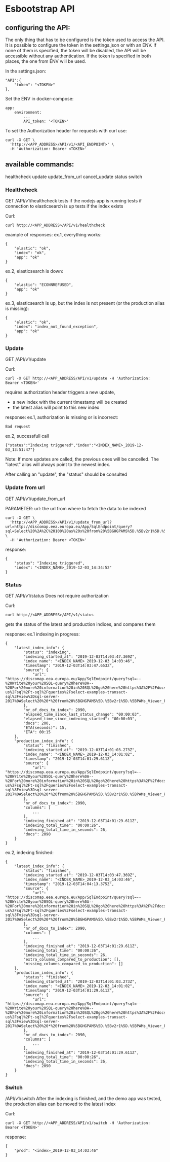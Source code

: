 # Esbootstrap API

## configuring the API:
The only thing that has to be configured is the token used to access the API.
It is possible to configure the token in the settings.json or with an ENV.
If none of them is specified, the token will be disabled, the API will be accessible without any authentication.
If the token is specified in both places, the one from ENV will be used.

In the settings.json:
```
"API":{
    "token": "<TOKEN>"
},
```
Set the ENV in docker-compose:
```
app:
    environment:
        ...
        API_token: '<TOKEN>'
```

To set the Authorization header for requests with curl use:
```
curl -X GET \
  'http://<APP_ADDRESS>/API/v1/<API_ENDPOINT>' \
  -H 'Authorization: Bearer <TOKEN>'
```

## available commands:

healthcheck
update
update_from_url
cancel_update
status
switch

### Healthcheck
GET
/API/v1/healthcheck
tests if the nodejs app is running
tests if connection to elasticsearch is up
tests if the index exists

Curl:
```
curl http://<APP_ADDRESS>/API/v1/healthcheck
```
example of responses:
ex.1, everything works:
```
{
    "elastic": "ok",
    "index": "ok",
    "app": "ok"
}
```
ex.2, elasticsearch is down:
```
{
    "elastic": "ECONNREFUSED",
    "app": "ok"
}
```
ex.3, elasticsearch is up, but the index is not present (or the production alias is missing):
```
{
    "elastic": "ok",
    "index": "index_not_found_exception",
    "app": "ok"
}
```
### Update
GET
/API/v1/update

Curl:
```
curl -X GET http://<APP_ADDRESS/API/v1/update -H 'Authorization: Bearer <TOKEN>'
```
requires authorization header
triggers a new update,
- a new index with the current timestamp will be created
- the latest alias will point to this new index

response:
ex.1, authorization is missing or is incorrect:
```
Bad request
```
ex.2, successfull call
```
{"status":"Indexing triggered","index":"<INDEX_NAME>_2019-12-03_13:51:47"}
```
Note:
If more updates are called, the previous ones will be cancelled. The "latest" alias will always point to the newest index.

After calling an "update", the "status" should be consulted

### Update from url
GET
/API/v1/update_from_url

PARAMETER:
url: the url from where to fetch the data to be indexed

```
curl -X GET \
  'http://<APP_ADDRESS>/API/v1/update_from_url?url=http://discomap.eea.europa.eu/App/SqlEndpoint/query?sql=Select%20%2A%2C%20100%20as%20x%20from%20%5BGHGPAMS%5D.%5Bv2r1%5D.%5BPAMs_Viewer_Flat_file_elasticsearch%5D' \
  -H 'Authorization: Bearer <TOKEN>'
```
response:
```
{
    "status": "Indexing triggered",
    "index": "<INDEX_NAME>_2019-12-03_14:34:52"
}
```
### Status
GET
/API/v1/status
Does not require authorization

Curl:
```
curl http://<APP_ADDRESS>/API/v1/status
```
gets the status of the latest and production indices, and compares them

response:
ex.1 indexing in progress:
```
{
    "latest_index_info": {
        "status": "indexing",
        "indexing_started_at": "2019-12-03T14:03:47.369Z",
        "index_name": "<INDEX_NAME>_2019-12-03_14:03:46",
        "timestamp": "2019-12-03T14:03:47.653Z",
        "source": {
            "url": "https://discomap.eea.europa.eu/App/SqlEndpoint/query?sql=--%20Write%20your%20SQL-query%20here%0A--%20For%20more%20information%20in%20SQL%20go%20here%20https%3A%2F%2Fdocs.microsoft.com%2Fen-us%2Fsql%2Ft-sql%2Fqueries%2Fselect-examples-transact-sql%3Fview%3Dsql-server-2017%0ASelect%20%20*%20from%20%5BGHGPAMS%5D.%5Bv2r1%5D.%5BPAMs_Viewer_Flat_file_elasticsearch%5D"
        },
        "nr_of_docs_to_index": 2090,
        "elapsed_time_since_last_status_change": "00:00:03",
        "elapsed_time_since_indexing_started": "00:00:03",
        "docs": 200,
        "ETA(seconds)": 15,
        "ETA": 00:15
    },
    "production_index_info": {
        "status": "finished",
        "indexing_started_at": "2019-12-03T14:01:03.273Z",
        "index_name": "<INDEX_NAME>_2019-12-03_14:01:02",
        "timestamp": "2019-12-03T14:01:29.611Z",
        "source": {
            "url": "https://discomap.eea.europa.eu/App/SqlEndpoint/query?sql=--%20Write%20your%20SQL-query%20here%0A--%20For%20more%20information%20in%20SQL%20go%20here%20https%3A%2F%2Fdocs.microsoft.com%2Fen-us%2Fsql%2Ft-sql%2Fqueries%2Fselect-examples-transact-sql%3Fview%3Dsql-server-2017%0ASelect%20%20*%20from%20%5BGHGPAMS%5D.%5Bv2r1%5D.%5BPAMs_Viewer_Flat_file_elasticsearch%5D"
        },
        "nr_of_docs_to_index": 2090,
        "columns": [
            ...
        ],
        "indexing_finished_at": "2019-12-03T14:01:29.611Z",
        "indexing_total_time": "00:00:26",
        "indexing_total_time_in_seconds": 26,
        "docs": 2090
    }
}
```
ex.2, indexing finished:
```
{
    "latest_index_info": {
        "status": "finished",
        "indexing_started_at": "2019-12-03T14:03:47.369Z",
        "index_name": "<INDEX_NAME>_2019-12-03_14:03:46",
        "timestamp": "2019-12-03T14:04:13.375Z",
        "source": {
            "url": "https://discomap.eea.europa.eu/App/SqlEndpoint/query?sql=--%20Write%20your%20SQL-query%20here%0A--%20For%20more%20information%20in%20SQL%20go%20here%20https%3A%2F%2Fdocs.microsoft.com%2Fen-us%2Fsql%2Ft-sql%2Fqueries%2Fselect-examples-transact-sql%3Fview%3Dsql-server-2017%0ASelect%20%20*%20from%20%5BGHGPAMS%5D.%5Bv2r1%5D.%5BPAMs_Viewer_Flat_file_elasticsearch%5D"
        },
        "nr_of_docs_to_index": 2090,
        "columns": [
            ...
        ],
        "indexing_finished_at": "2019-12-03T14:01:29.611Z",
        "indexing_total_time": "00:00:26",
        "indexing_total_time_in_seconds": 26,
        "extra_columns_compared_to_production": [],
        "missing_columns_compared_to_production": []
    },
    "production_index_info": {
        "status": "finished",
        "indexing_started_at": "2019-12-03T14:01:03.273Z",
        "index_name": "<INDEX_NAME>_2019-12-03_14:01:02",
        "timestamp": "2019-12-03T14:01:29.611Z",
        "source": {
            "url": "https://discomap.eea.europa.eu/App/SqlEndpoint/query?sql=--%20Write%20your%20SQL-query%20here%0A--%20For%20more%20information%20in%20SQL%20go%20here%20https%3A%2F%2Fdocs.microsoft.com%2Fen-us%2Fsql%2Ft-sql%2Fqueries%2Fselect-examples-transact-sql%3Fview%3Dsql-server-2017%0ASelect%20%20*%20from%20%5BGHGPAMS%5D.%5Bv2r1%5D.%5BPAMs_Viewer_Flat_file_elasticsearch%5D"
        },
        "nr_of_docs_to_index": 2090,
        "columns": [
            ...
        ],
        "indexing_finished_at": "2019-12-03T14:01:29.611Z",
        "indexing_total_time": "00:00:26",
        "indexing_total_time_in_seconds": 26,
        "docs": 2090
    }
}
```
### Switch
/API/v1/switch
After the indexing is finished, and the demo app was tested, the production alias can be moved to the latest index

Curl:
```
curl -X GET http://<APP_ADDRESS/API/v1/switch -H 'Authorization: Bearer <TOKEN>'
```
response:
```
{
    "prod": "<index>_2019-12-03_14:03:46"
}
```
